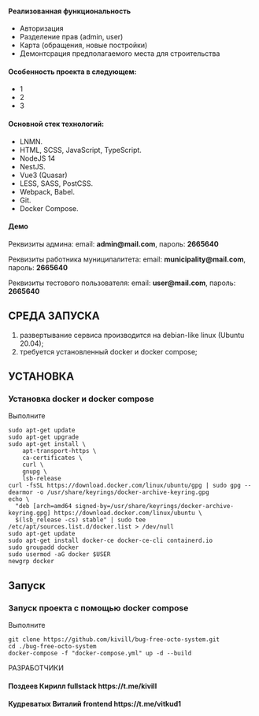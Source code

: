 <h4>Реализованная функциональность</h4>
<ul>
    <li>Авторизация</li>
    <li>Разделение прав (admin, user)</li>
    <li>Карта (обращения, новые постройки)</li>
    <li>Демонтсрация предполагаемого места для строительства</li>
</ul>

<h4>Особенность проекта в следующем:</h4>
<ul>
 <li>1</li>
 <li>2</li>
 <li>3</li>
 </ul>
<h4>Основной стек технологий:</h4>
<ul>
    <li>LNMN.</li>
	<li>HTML, SCSS, JavaScript, TypeScript.</li>
	<li>NodeJS 14</li>
	<li>NestJS.</li>
    <li>Vue3 (Quasar)</li>
	<li>LESS, SASS, PostCSS.</li>
	<li>Webpack, Babel.</li>
	<li>Git.</li>
	<li>Docker Compose.</li>  
 </ul>
<h4>Демо</h4>
<p>Реквизиты админа: email: <b>admin@mail.com</b>, пароль: <b>2665640</b></p>
<p>Реквизиты работника муниципалитета: email: <b>municipality@mail.com</b>, пароль: <b>2665640</b></p>
<p>Реквизиты тестового пользователя: email: <b>user@mail.com</b>, пароль: <b>2665640</b></p>


СРЕДА ЗАПУСКА
------------
1) развертывание сервиса производится на debian-like linux (Ubuntu 20.04);
2) требуется установленный docker и docker compose;


УСТАНОВКА
------------
### Установка docker и docker compose

Выполните 
~~~
sudo apt-get update
sudo apt-get upgrade
sudo apt-get install \
    apt-transport-https \
    ca-certificates \
    curl \
    gnupg \
    lsb-release
curl -fsSL https://download.docker.com/linux/ubuntu/gpg | sudo gpg --dearmor -o /usr/share/keyrings/docker-archive-keyring.gpg
echo \
  "deb [arch=amd64 signed-by=/usr/share/keyrings/docker-archive-keyring.gpg] https://download.docker.com/linux/ubuntu \
  $(lsb_release -cs) stable" | sudo tee /etc/apt/sources.list.d/docker.list > /dev/null
sudo apt-get update
sudo apt-get install docker-ce docker-ce-cli containerd.io
sudo groupadd docker
sudo usermod -aG docker $USER
newgrp docker 
~~~

Запуск
------------
### Запуск проекта с помощью docker compose

Выполните 
~~~
git clone https://github.com/kivill/bug-free-octo-system.git 
cd ./bug-free-octo-system
docker-compose -f "docker-compose.yml" up -d --build
~~~

РАЗРАБОТЧИКИ

<h4>Поздеев Кирилл fullstack https://t.me/kivill </h4>
<h4>Кудреватых Виталий frontend https://t.me/vitkud1 </h4>
